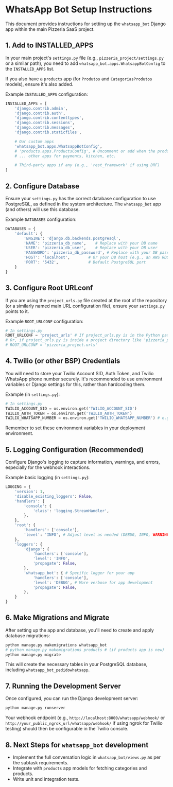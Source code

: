 # WhatsApp Bot Setup Instructions

This document provides instructions for setting up the `whatsapp_bot` Django app within the main Pizzeria SaaS project.

## 1. Add to INSTALLED_APPS

In your main project's `settings.py` file (e.g., `pizzeria_project/settings.py` or a similar path), you need to add `whatsapp_bot.apps.WhatsappBotConfig` to the `INSTALLED_APPS` list.

If you also have a `products` app (for `Produtos` and `CategoriasProdutos` models), ensure it's also added.

Example `INSTALLED_APPS` configuration:

```python
INSTALLED_APPS = [
    'django.contrib.admin',
    'django.contrib.auth',
    'django.contrib.contenttypes',
    'django.contrib.sessions',
    'django.contrib.messages',
    'django.contrib.staticfiles',

    # Our custom apps
    'whatsapp_bot.apps.WhatsappBotConfig',
    # 'products.apps.ProductsConfig', # Uncomment or add when the products app is created
    # ... other apps for payments, kitchen, etc.

    # Third-party apps if any (e.g., 'rest_framework' if using DRF)
]
```

## 2. Configure Database

Ensure your `settings.py` has the correct database configuration to use PostgreSQL, as defined in the system architecture. The `whatsapp_bot` app (and others) will use this database.

Example `DATABASES` configuration:

```python
DATABASES = {
    'default': {
        'ENGINE': 'django.db.backends.postgresql',
        'NAME': 'pizzeria_db_name',    # Replace with your DB name
        'USER': 'pizzeria_db_user',    # Replace with your DB user
        'PASSWORD': 'pizzeria_db_password', # Replace with your DB password
        'HOST': 'localhost',        # Or your DB host (e.g., an AWS RDS endpoint)
        'PORT': '5432',             # Default PostgreSQL port
    }
}
```

## 3. Configure Root URLconf

If you are using the `project_urls.py` file created at the root of the repository (or a similarly named main URL configuration file), ensure your `settings.py` points to it.

Example `ROOT_URLCONF` configuration:

```python
# In settings.py
ROOT_URLCONF = 'project_urls' # If project_urls.py is in the Python path (e.g., root)
# Or, if project_urls.py is inside a project directory like 'pizzeria_project':
# ROOT_URLCONF = 'pizzeria_project.urls'
```

## 4. Twilio (or other BSP) Credentials

You will need to store your Twilio Account SID, Auth Token, and Twilio WhatsApp phone number securely. It's recommended to use environment variables or Django settings for this, rather than hardcoding them.

Example (in `settings.py`):

```python
# In settings.py
TWILIO_ACCOUNT_SID = os.environ.get('TWILIO_ACCOUNT_SID')
TWILIO_AUTH_TOKEN = os.environ.get('TWILIO_AUTH_TOKEN')
TWILIO_WHATSAPP_NUMBER = os.environ.get('TWILIO_WHATSAPP_NUMBER') # e.g., 'whatsapp:+14155238886'
```
Remember to set these environment variables in your deployment environment.

## 5. Logging Configuration (Recommended)

Configure Django's logging to capture information, warnings, and errors, especially for the webhook interactions.

Example basic logging (in `settings.py`):

```python
LOGGING = {
    'version': 1,
    'disable_existing_loggers': False,
    'handlers': {
        'console': {
            'class': 'logging.StreamHandler',
        },
    },
    'root': {
        'handlers': ['console'],
        'level': 'INFO', # Adjust level as needed (DEBUG, INFO, WARNING, ERROR)
    },
    'loggers': {
        'django': {
            'handlers': ['console'],
            'level': 'INFO',
            'propagate': False,
        },
        'whatsapp_bot': { # Specific logger for your app
            'handlers': ['console'],
            'level': 'DEBUG', # More verbose for app development
            'propagate': False,
        },
    }
}
```

## 6. Make Migrations and Migrate

After setting up the app and database, you'll need to create and apply database migrations:

```bash
python manage.py makemigrations whatsapp_bot
# python manage.py makemigrations products # (if products app is new)
python manage.py migrate
```

This will create the necessary tables in your PostgreSQL database, including `whatsapp_bot_pedidowhatsapp`.

## 7. Running the Development Server

Once configured, you can run the Django development server:

```bash
python manage.py runserver
```
Your webhook endpoint (e.g., `http://localhost:8000/whatsapp/webhook/` or `http://your_public_ngrok_url/whatsapp/webhook/` if using ngrok for Twilio testing) should then be configurable in the Twilio console.

## 8. Next Steps for `whatsapp_bot` development

*   Implement the full conversation logic in `whatsapp_bot/views.py` as per the subtask requirements.
*   Integrate with `products` app models for fetching categories and products.
*   Write unit and integration tests.
```
